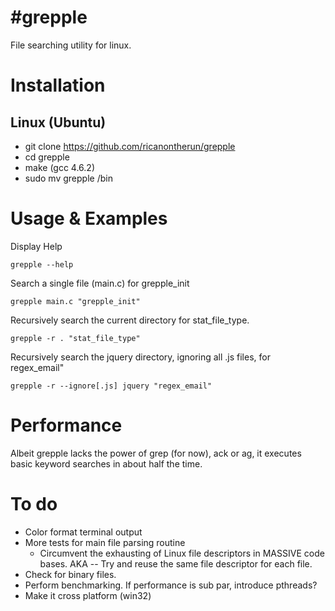 #grepple
=======

File searching utility for linux.

# Installation
## Linux (Ubuntu)
* git clone https://github.com/ricanontherun/grepple
* cd grepple
* make (gcc 4.6.2)
* sudo mv grepple /bin

# Usage & Examples

Display Help

`grepple --help`

Search a single file (main.c) for grepple_init

`grepple main.c "grepple_init"`

Recursively search the current directory for stat_file_type.

`grepple -r . "stat_file_type"`

Recursively search the jquery directory, ignoring all .js files, for regex_email"

`grepple -r --ignore[.js] jquery "regex_email"`

# Performance
Albeit grepple lacks the power of grep (for now), ack or ag, it executes basic keyword searches in about half the time.

# To do
* Color format terminal output
* More tests for main file parsing routine
  * Circumvent the exhausting of Linux file descriptors in MASSIVE code bases. AKA -- Try and reuse the same file     descriptor for each file.
* Check for binary files.
* Perform benchmarking. If performance is sub par, introduce pthreads?
* Make it cross platform (win32)

